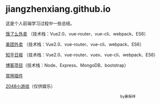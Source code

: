 # jiangzhenxiang.github.io

这是个人前端学习过程中一些总结。

[饿了么外卖](https://jiangzhenxiang.github.io/eleme "点击链接显示") （技术栈：Vue2.0、vue-router、vue-cli、webpack、ES6）


[美团外卖](https://jiangzhenxiang.github.io/meituan "点击链接显示") （技术栈：Vue2.0、vue-router、vue-cli、webpack、ES6）

 
[知乎日报](https://jiangzhenxiang.github.io/zhihu "点击链接显示") （技术栈：Vue2.0、vue-router、vuex、vue-cli、webpack、ES6）


[博客项目](https://jiangzhenxiang.github.io/blog "点击链接显示")（技术栈：Node、Express、MongoDB、bootstrap）


[常用插件](https://jiangzhenxiang.github.io/plugin "点击链接显示")


[2048小游戏](https://jiangzhenxiang.github.io/2048 "点击链接显示")（仅供娱乐）

                                                        by姜振祥

